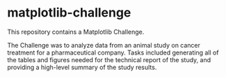 # matplotlib-challenge

This repository contains a Matplotlib Challenge.

The Challenge was to analyze data from an animal study on cancer treatment for a pharmaceutical company. Tasks included generating all of the tables and figures needed for the technical report of the study, and providing a high-level summary of the study results.
